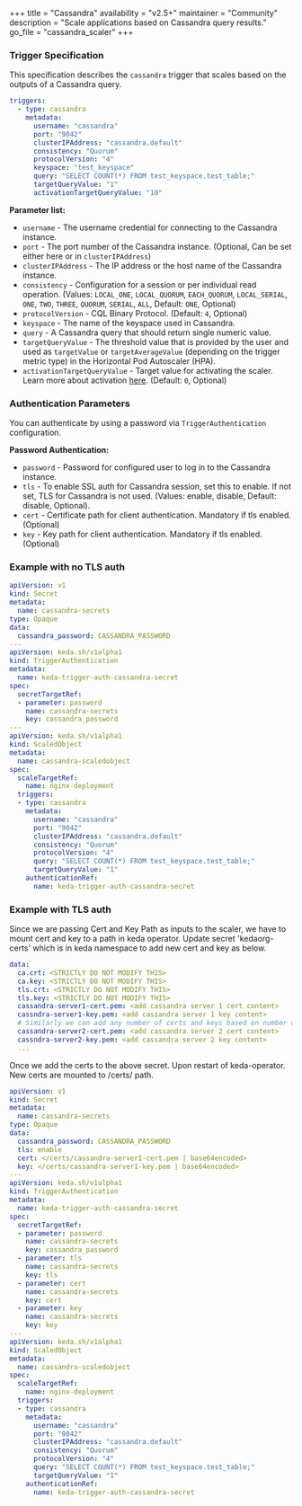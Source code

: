 +++
title = "Cassandra"
availability = "v2.5+"
maintainer = "Community"
description = "Scale applications based on Cassandra query results."
go_file = "cassandra_scaler"
+++

### Trigger Specification

This specification describes the `cassandra` trigger that scales based on the outputs of a Cassandra query.

```yaml
triggers:
  - type: cassandra
    metadata:
      username: "cassandra"
      port: "9042"
      clusterIPAddress: "cassandra.default"
      consistency: "Quorum"
      protocolVersion: "4"
      keyspace: "test_keyspace"
      query: "SELECT COUNT(*) FROM test_keyspace.test_table;"
      targetQueryValue: "1"
      activationTargetQueryValue: "10"
```

**Parameter list:**

- `username` - The username credential for connecting to the Cassandra instance.
- `port` - The port number of the Cassandra instance. (Optional, Can be set either here or in `clusterIPAddress`)
- `clusterIPAddress` - The IP address or the host name of the Cassandra instance.
- `consistency` - Configuration for a session or per individual read operation. (Values: `LOCAL_ONE`, `LOCAL_QUORUM`, `EACH_QUORUM`, `LOCAL_SERIAL`, `ONE`, `TWO`, `THREE`, `QUORUM`, `SERIAL`, `ALL`, Default: `ONE`, Optional)
- `protocolVersion` - CQL Binary Protocol. (Default: `4`, Optional)
- `keyspace` - The name of the keyspace used in Cassandra.
- `query` - A Cassandra query that should return single numeric value.
- `targetQueryValue` - The threshold value that is provided by the user and used as `targetValue` or `targetAverageValue` (depending on the trigger metric type) in the Horizontal Pod Autoscaler (HPA).
- `activationTargetQueryValue` - Target value for activating the scaler. Learn more about activation [here](./../concepts/scaling-deployments.md#activating-and-scaling-thresholds). (Default: `0`, Optional)

### Authentication Parameters

You can authenticate by using a password via `TriggerAuthentication` configuration.

**Password Authentication:**

- `password` - Password for configured user to log in to the Cassandra instance.
- `tls` - To enable SSL auth for Cassandra session, set this to enable. If not set, TLS for Cassandra is not used. (Values: enable, disable, Default: disable, Optional).
- `cert` - Certificate path for client authentication. Mandatory if tls enabled. (Optional)
- `key` - Key path for client authentication. Mandatory if tls enabled. (Optional)

### Example with no TLS auth

```yaml
apiVersion: v1
kind: Secret
metadata:
  name: cassandra-secrets
type: Opaque
data:
  cassandra_password: CASSANDRA_PASSWORD
---
apiVersion: keda.sh/v1alpha1
kind: TriggerAuthentication
metadata:
  name: keda-trigger-auth-cassandra-secret
spec:
  secretTargetRef:
  - parameter: password
    name: cassandra-secrets
    key: cassandra_password
---
apiVersion: keda.sh/v1alpha1
kind: ScaledObject
metadata:
  name: cassandra-scaledobject
spec:
  scaleTargetRef:
    name: nginx-deployment
  triggers:
  - type: cassandra
    metadata:
      username: "cassandra"
      port: "9042"
      clusterIPAddress: "cassandra.default"
      consistency: "Quorum"
      protocolVersion: "4"
      query: "SELECT COUNT(*) FROM test_keyspace.test_table;"
      targetQueryValue: "1"
    authenticationRef:
      name: keda-trigger-auth-cassandra-secret
```

### Example with TLS auth

Since we are passing Cert and Key Path as inputs to the scaler, we have to mount cert and key to a path in keda operator. Update secret 'kedaorg-certs' which is in keda namespace to add new cert and key as below.

```yaml
data:
  ca.crt: <STRICTLY DO NOT MODIFY THIS>
  ca.key: <STRICTLY DO NOT MODIFY THIS>
  tls.crt: <STRICTLY DO NOT MODIFY THIS>
  tls.key: <STRICTLY DO NOT MODIFY THIS>
  cassandra-server1-cert.pem: <add cassandra server 1 cert content>
  cassndra-server1-key.pem: <add cassandra server 1 key content>
  # Similarly we can add any number of certs and keys based on number of differnt cassandra server connections
  cassandra-server2-cert.pem: <add cassandra server 2 cert content>
  cassndra-server2-key.pem: <add cassandra server 2 key content>
  ...
```

Once we add the certs to the above secret. Upon restart of keda-operator. New certs are mounted to /certs/ path. 

```yaml
apiVersion: v1
kind: Secret
metadata:
  name: cassandra-secrets
type: Opaque
data:
  cassandra_password: CASSANDRA_PASSWORD
  tls: enable
  cert: </certs/cassandra-server1-cert.pem | base64encoded>
  key: </certs/cassandra-server1-key.pem | base64encoded>
---
apiVersion: keda.sh/v1alpha1
kind: TriggerAuthentication
metadata:
  name: keda-trigger-auth-cassandra-secret
spec:
  secretTargetRef:
  - parameter: password
    name: cassandra-secrets
    key: cassandra_password
  - parameter: tls
    name: cassandra-secrets
    key: tls
  - parameter: cert
    name: cassandra-secrets
    key: cert
  - parameter: key
    name: cassandra-secrets
    key: key
---
apiVersion: keda.sh/v1alpha1
kind: ScaledObject
metadata:
  name: cassandra-scaledobject
spec:
  scaleTargetRef:
    name: nginx-deployment
  triggers:
  - type: cassandra
    metadata:
      username: "cassandra"
      port: "9042"
      clusterIPAddress: "cassandra.default"
      consistency: "Quorum"
      protocolVersion: "4"
      query: "SELECT COUNT(*) FROM test_keyspace.test_table;"
      targetQueryValue: "1"
    authenticationRef:
      name: keda-trigger-auth-cassandra-secret
```
